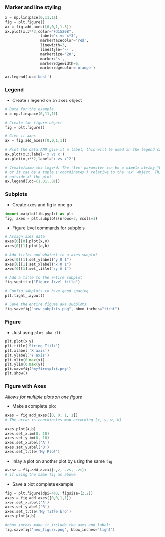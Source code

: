 ### Marker and line styling
```python
x = np.linspace(0,11,10)
fig = plt.figure()
ax = fig.add_axes([0,0,1,1.5])
ax.plot(x,x**3,color="#d15208", 
                label="x vs x*3", 
                markerfacecolor='red',
                linewidth=3, 
                linestyle='--', 
                markersize='20',
                marker='s', 
                markeredgewidth=6, 
                markeredgecolor='orange')

ax.legend(loc='best')
```
### Legend
- Create a legend on an axes object
```python
# Data for the example
x = np.linspace(0,11,10)

# Create the figure object
fig = plt.figure()

# Give it axes 
ax = fig.add_axes([0,0,1,1])

# Plot the data AND give it a label, this will be used in the legend call below
ax.plot(x,x,label='x vs x')
ax.plot(x,x**2,label='x vs x^2')

# Create/show the legend. The 'loc' parameter can be a simple string "best/upper right/lower left"
# or it can be a tuple ('coordinates') relative to the 'ax' object. This is useful if you want the legend 
# outside of the plot
ax.legend(loc=(1.01,.88))
```
### Subplots
- Create axes and fig in one go
```python
import matplotlib.pyplot as plt
fig, axes = plt.subplots(nrows=3, ncols=1)
```
- Figure level commands for subplots
```python
# Assign axes data
axes[0][0].plot(x,y)
axes[0][1].plot(a,b)

# Add titles and whatnot to a axes subplot
axes[0][1].set_ylabel("y 0 1")
axes[0][1].set_xlabel("x 0 1")
axes[0][1].set_title("xy 0 1")

# Add a title to the entire subplot
fig.suptitle("Figure level title")

# Config subplots to have good spacing
plt.tight_layout()

# Save the entire figure aka subplots
fig.savefig("new_subplots.png", bbox_inches="tight")
```
### Figure
- Just using `plot aka plt`
```python
plt.plot(x,y)
plt.title('String Title')
plt.xlabel('X axis')
plt.ylabel('Y axis')
plt.xlim(0,max(x))
plt.ylim(0,max(y))
plt.savefig('myfirstplot.png')
plt.show()
```

### Figure with Axes 
*Allows for multiple plots on one figure*
- Make a complete plot
```python
axes = fig.add_axes([0, 0, 1, 1])
# The array is coordinates map according [x, y, w, h]

axes.plot(a,b)
axes.set_xlim(0, 10)
axes.set_ylim(0, 10)
axes.set_xlabel('A')
axes.set_ylabel('B')
axes.set_title('My Plot')
```
- Inlay a plot on another plot by using the same `fig`
```python 
axes2 = fig.add_axes([1,2, .25, .25])
# if using the same fig as above
```
- Save a plot complete example
```python
fig = plt.figure(dpi=400, figsize=(2,2))
axes = fig.add_axes([0,0,1,1])
axes.set_xlabel('A')
axes.set_ylabel('B')
axes.set_title('My Title bro')
axes.plot(a,b)

#bbox_inches make it include the axes and labels
fig.savefig('new_figure.png', bbox_inches="tight")
```
